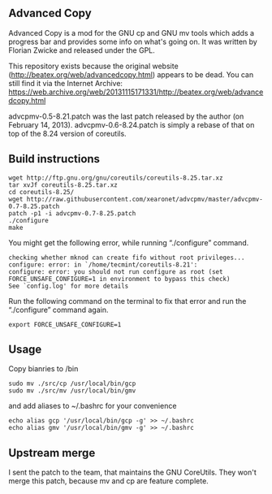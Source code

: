 ## Advanced Copy ##

Advanced Copy is a mod for the GNU cp and GNU mv tools which adds a progress
bar and provides some info on what's going on. It was written by Florian Zwicke
and released under the GPL.

This repository exists because the original website
(http://beatex.org/web/advancedcopy.html) appears to be dead. You can still
find it via the Internet Archive:
https://web.archive.org/web/20131115171331/http://beatex.org/web/advancedcopy.html

advcpmv-0.5-8.21.patch was the last patch released by the author (on February
14, 2013). advcpmv-0.6-8.24.patch is simply a rebase of that on top of the 8.24
version of coreutils.

## Build instructions

```
wget http://ftp.gnu.org/gnu/coreutils/coreutils-8.25.tar.xz
tar xvJf coreutils-8.25.tar.xz
cd coreutils-8.25/
wget http://raw.githubusercontent.com/xearonet/advcpmv/master/advcpmv-0.7-8.25.patch
patch -p1 -i advcpmv-0.7-8.25.patch
./configure
make
```
You might get the following error, while running “./configure” command.

```
checking whether mknod can create fifo without root privileges... configure: error: in `/home/tecmint/coreutils-8.21':
configure: error: you should not run configure as root (set FORCE_UNSAFE_CONFIGURE=1 in environment to bypass this check)
See `config.log' for more details
```
Run the following command on the terminal to fix that error and run the “./configure” command again.

```
export FORCE_UNSAFE_CONFIGURE=1
```

## Usage
Copy bianries to /bin
```
sudo mv ./src/cp /usr/local/bin/gcp
sudo mv ./src/mv /usr/local/bin/gmv
```
and add aliases to ~/.bashrc for your convenience
```
echo alias gcp '/usr/local/bin/gcp -g' >> ~/.bashrc
echo alias gmv '/usr/local/bin/gmv -g' >> ~/.bashrc
```
## Upstream merge
I sent the patch to the team, that maintains the GNU CoreUtils. They won't merge this patch, because mv and cp are feature complete.

